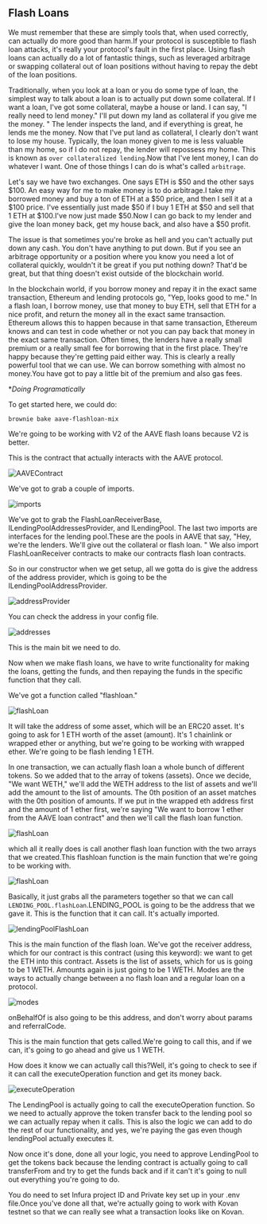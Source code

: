 ## Flash Loans

We must remember that these are simply tools that, when used correctly, can actually do more good than harm.If your protocol is susceptible to flash loan attacks, it's really your protocol's fault in the first place. Using flash loans can actually do a lot of fantastic things, such as leveraged arbitrage or swapping collateral out of loan positions without having to repay the debt of the loan positions.

Traditionally, when you look at a loan or you do some type of loan, the simplest way to talk about a loan is to actually put down some collateral. If I want a loan, I've got some collateral, maybe a house or land. I can say, "I really need to lend money." I'll put down my land as collateral if you give me the money. " The lender inspects the land, and if everything is great, he lends me the money. Now that I've put land as collateral, I clearly don't want to lose my house. Typically, the loan money given to me is less valuable than my home, so if I do not repay, the lender will repossess my home. This is known as `over collateralized lending`.Now that I've lent money, I can do whatever I want. One of those things I can do is what's called `arbitrage`.

Let's say we have two exchanges. One says ETH is $50 and the other says $100. An easy way for me to make money is to do arbitrage.I take my borrowed money and buy a ton of ETH at a $50 price, and then I sell it at a $100 price. I've essentially just made $50 if I buy 1 ETH at $50 and sell that 1 ETH at $100.I've now just made $50.Now I can go back to my lender and give the loan money back, get my house back, and also have a $50 profit.

The issue is that sometimes you're broke as hell and you can't actually put down any cash. You don't have anything to put down. But if you see an arbitrage opportunity or a position where you know you need a lot of collateral quickly, wouldn't it be great if you put nothing down? That'd be great, but that thing doesn't exist outside of the blockchain world.

In the blockchain world, if you borrow money and repay it in the exact same transaction, Ethereum and lending protocols go, "Yep, looks good to me." In a flash loan, I borrow money, use that money to buy ETH, sell that ETH for a nice profit, and return the money all in the exact same transaction. Ethereum allows this to happen because in that same transaction, Ethereum knows and can test in code whether or not you can pay back that money in the exact same transaction. Often times, the lenders have a really small premium or a really small fee for borrowing that in the first place. They're happy because they're getting paid either way. This is clearly a really powerful tool that we can use. We can borrow something with almost no money.You have got to pay a little bit of the premium and also gas fees.

**Doing Programatically*

To get started here, we could do:

`brownie bake aave-flashloan-mix`

We're going to be working with V2 of the AAVE flash loans because V2 is better.

This is the contract that actually interacts with the AAVE protocol.

![AAVEContract](Images/m59.png)

We've got to grab a couple of imports.

![imports](Images/m60.png)

We've got to grab the FlashLoanReceiverBase, ILendingPoolAddressesProvider, and ILendingPool. The last two imports are interfaces for the lending pool.These are the pools in AAVE that say, "Hey, we're the lenders. We'll give out the collateral or flash loan. " We also import FlashLoanReceiver contracts to make our contracts flash loan contracts.

So in our constructor when we get setup, all we gotta do is give the address of the address provider, which is going to be the ILendingPoolAddressProvider.

![addressProvider](Images/m61.png)

You can check the address in your config file.

![addresses](Images/m62.png)

This is the main bit we need to do.

Now when we make flash loans, we have to write functionality for making the loans, getting the funds, and then repaying the funds in the specific function that they call.

We've got a function called "flashloan."

![flashLoan](Images/m63.png)

It will take the address of some asset, which will be an ERC20 asset. It's going to ask for 1 ETH worth of the asset (amount). It's 1 chainlink or wrapped ether or anything, but we're going to be working with wrapped ether. We're going to be flash lending 1 ETH.

In one transaction, we can actually flash loan a whole bunch of different tokens. So we added that to the array of tokens (assets). Once we decide, "We want WETH," we'll add the WETH address to the list of assets and we'll add the amount to the list of amounts. The 0th position of an asset matches with the 0th position of amounts. If we put in the wrapped eth address first and the amount of 1 ether first, we're saying "We want to borrow 1 ether from the AAVE loan contract" and then we'll call the flash loan function.


![flashLoan](Images/m64.png)

which all it really does is call another flash loan function with the two arrays that we created.This flashloan function is the main function that we're going to be working with.

![flashLoan](Images/m65.png)

Basically, it just grabs all the parameters together so that we can call `LENDING_POOL.flashLoan`.LENDING_POOL is going to be the address that we gave it. This is the function that it can call. It's actually imported.

![lendingPoolFlashLoan](Images/m66.png)

This is the main function of the flash loan. We've got the receiver address, which for our contract is this contract (using this keyword): we want to get the ETH into this contract. Assets is the list of assets, which for us is going to be 1 WETH. Amounts again is just going to be 1 WETH. Modes are the ways to actually change between a no flash loan and a regular loan on a protocol.

![modes](Images/m67.png)

onBehalfOf is also going to be this address, and don't worry about params and referralCode.

This is the main function that gets called.We're going to call this, and if we can, it's going to go ahead and give us 1 WETH.

How does it know we can actually call this?Well, it's going to check to see if it can call the executeOperation function and get its money back.

![executeOperation](Images/m68.png)

The LendingPool is actually going to call the executeOperation function. So we need to actually approve the token transfer back to the lending pool so we can actually repay when it calls. This is also the logic we can add to do the rest of our functionality, and yes, we're paying the gas even though lendingPool actually executes it.

Now once it's done, done all your logic, you need to approve LendingPool to get the tokens back because the lending contract is actually going to call transferFrom and try to get the funds back and if it can't it's going to null out everything you're going to do.

You do need to set Infura project ID and Private key set up in your .env file.Once you've done all that, we're actually going to work with Kovan testnet so that we can really see what a transaction looks like on Kovan.



